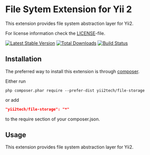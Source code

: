 File Sytem Extension for Yii 2
==============================

This extension provides file system abstraction layer for Yii2.

For license information check the [LICENSE](LICENSE.md)-file.

[![Latest Stable Version](https://poser.pugx.org/yii2tech/file-storage/v/stable.png)](https://packagist.org/packages/yii2tech/file-storage)
[![Total Downloads](https://poser.pugx.org/yii2tech/file-storage/downloads.png)](https://packagist.org/packages/yii2tech/file-storage)
[![Build Status](https://travis-ci.org/yii2tech/file-storage.svg?branch=master)](https://travis-ci.org/yii2tech/file-storage)


Installation
------------

The preferred way to install this extension is through [composer](http://getcomposer.org/download/).

Either run

```
php composer.phar require --prefer-dist yii2tech/file-storage
```

or add

```json
"yii2tech/file-storage": "*"
```

to the require section of your composer.json.


Usage
-----

This extension provides file system abstraction layer for Yii2.
